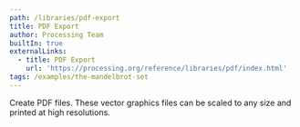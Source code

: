 ```yaml
---
path: /libraries/pdf-export
title: PDF Export
author: Processing Team
builtIn: true
externalLinks:
  - title: PDF Export
    url: 'https://processing.org/reference/libraries/pdf/index.html'
tags: /examples/the-mandelbrot-set
---
```

Create PDF files. These vector graphics files can be scaled to any size and printed at high resolutions.
